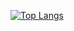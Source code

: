 [![Top Langs](https://github-readme-stats.vercel.app/api/top-langs/?username=kamesan1577
)](https://github.com/anuraghazra/github-readme-stats)
